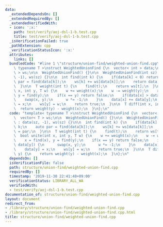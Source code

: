 ```yaml
---
data:
  _extendedDependsOn: []
  _extendedRequiredBy: []
  _extendedVerifiedWith:
  - icon: ':x:'
    path: test/verify/aoj-dsl-1-b.test.cpp
    title: test/verify/aoj-dsl-1-b.test.cpp
  _isVerificationFailed: true
  _pathExtension: cpp
  _verificationStatusIcon: ':x:'
  attributes:
    links: []
  bundledCode: "#line 1 \"structure/union-find/weighted-union-find.cpp\"\ntemplate<\
    \ typename T >\nstruct WeightedUnionFind {\n  vector< int > data;\n  vector< T\
    \ > ws;\n\n  WeightedUnionFind() {}\n\n  WeightedUnionFind(int sz) : data(sz,\
    \ -1), ws(sz) {}\n\n  int find(int k) {\n    if(data[k] < 0) return k;\n    auto\
    \ par = find(data[k]);\n    ws[k] += ws[data[k]];\n    return data[k] = par;\n\
    \  }\n\n  T weight(int t) {\n    find(t);\n    return ws[t];\n  }\n\n  bool unite(int\
    \ x, int y, T w) {\n    w += weight(x);\n    w -= weight(y);\n    x = find(x),\
    \ y = find(y);\n    if(x == y) return false;\n    if(data[x] > data[y]) {\n  \
    \    swap(x, y);\n      w *= -1;\n    }\n    data[x] += data[y];\n    data[y]\
    \ = x;\n    ws[y] = w;\n    return true;\n  }\n\n  T diff(int x, int y) {\n  \
    \  return weight(y) - weight(x);\n  }\n};\n"
  code: "template< typename T >\nstruct WeightedUnionFind {\n  vector< int > data;\n\
    \  vector< T > ws;\n\n  WeightedUnionFind() {}\n\n  WeightedUnionFind(int sz)\
    \ : data(sz, -1), ws(sz) {}\n\n  int find(int k) {\n    if(data[k] < 0) return\
    \ k;\n    auto par = find(data[k]);\n    ws[k] += ws[data[k]];\n    return data[k]\
    \ = par;\n  }\n\n  T weight(int t) {\n    find(t);\n    return ws[t];\n  }\n\n\
    \  bool unite(int x, int y, T w) {\n    w += weight(x);\n    w -= weight(y);\n\
    \    x = find(x), y = find(y);\n    if(x == y) return false;\n    if(data[x] >\
    \ data[y]) {\n      swap(x, y);\n      w *= -1;\n    }\n    data[x] += data[y];\n\
    \    data[y] = x;\n    ws[y] = w;\n    return true;\n  }\n\n  T diff(int x, int\
    \ y) {\n    return weight(y) - weight(x);\n  }\n};\n"
  dependsOn: []
  isVerificationFile: false
  path: structure/union-find/weighted-union-find.cpp
  requiredBy: []
  timestamp: '2019-11-30 22:41:48+09:00'
  verificationStatus: LIBRARY_ALL_WA
  verifiedWith:
  - test/verify/aoj-dsl-1-b.test.cpp
documentation_of: structure/union-find/weighted-union-find.cpp
layout: document
redirect_from:
- /library/structure/union-find/weighted-union-find.cpp
- /library/structure/union-find/weighted-union-find.cpp.html
title: structure/union-find/weighted-union-find.cpp
---
```

